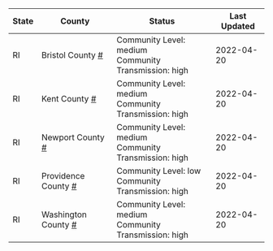 State | County | Status | Last Updated
--- | --- | --- | --- 
RI | Bristol County <a href="#bristol_county">#</a> | <a name="bristol_county"></a>Community Level: medium<br/>Community Transmission: high | 2022-04-20
RI | Kent County <a href="#kent_county">#</a> | <a name="kent_county"></a>Community Level: medium<br/>Community Transmission: high | 2022-04-20
RI | Newport County <a href="#newport_county">#</a> | <a name="newport_county"></a>Community Level: medium<br/>Community Transmission: high | 2022-04-20
RI | Providence County <a href="#providence_county">#</a> | <a name="providence_county"></a>Community Level: low<br/>Community Transmission: high | 2022-04-20
RI | Washington County <a href="#washington_county">#</a> | <a name="washington_county"></a>Community Level: medium<br/>Community Transmission: high | 2022-04-20
